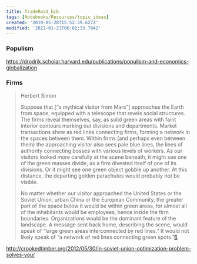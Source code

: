 ```yaml
---
title: TradeRead_bib
tags: [Notebooks/Resources/topic_ideas]
created: '2019-05-28T15:52:39.627Z'
modified: '2021-01-21T06:02:33.794Z'
---
```





### Populism

https://drodrik.scholar.harvard.edu/publications/populism-and-economics-globalization



### Firms

> Herbert Simon
>
> 
>
> Suppose that [“a mythical visitor from Mars”] approaches the Earth from space, equipped with a telescope that revels social structures. The firms reveal themselves, say, as solid green areas with faint interior contours marking out divisions and departments. Market transactions show as red lines connecting firms, forming a network in the spaces between them. Within firms (and perhaps even between them) the approaching visitor also sees pale blue lines, the lines of authority connecting bosses with various levels of workers. As our visitors looked more carefully at the scene beneath, it might see one of the green masses divide, as a firm divested itself of one of its divisions. Or it might see one green object gobble up another. At this distance, the departing golden parachutes would probably not be visible.
>
> No matter whether our visitor approached the United States or the Soviet Union, urban China or the European Community, the greater part of the space below it would be within green areas, for almost all of the inhabitants would be employees, hence inside the firm boundaries. Organizations would be the dominant feature of the landscape. A message sent back home, describing the scene, would speak of “large green areas interconnected by red lines.” It would not likely speak of “a network of red lines connecting green spots.”[6](http://crookedtimber.org/2012/05/30/in-soviet-union-optimization-problem-solves-you/#simon)

http://crookedtimber.org/2012/05/30/in-soviet-union-optimization-problem-solves-you/



